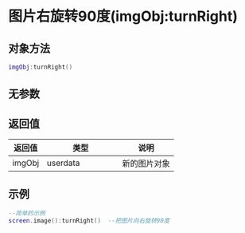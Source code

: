 # 图片右旋转90度(imgObj:turnRight)

## 对象方法

```lua
imgObj:turnRight()
```

## 无参数

## 返回值

<table><thead><tr><th>返回值</th><th width="135.33333333333331">类型</th><th>说明</th></tr></thead><tbody><tr><td>imgObj</td><td>userdata</td><td>新的图片对象</td></tr></tbody></table>

## 示例

```lua
--简单的示例
screen.image():turnRight()  --把图片向右旋转90度

```
